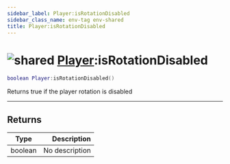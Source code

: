 ```yaml
---
sidebar_label: Player:isRotationDisabled
sidebar_class_name: env-tag env-shared
title: Player:isRotationDisabled
---
```


# <img src='/img/wiki/shared.png' alt='shared' data-tag='env-tag' /> [Player](../player/README.md):isRotationDisabled

```lua
boolean Player:isRotationDisabled()
```

Returns true if the player rotation is disabled<br/>

-----------------
## Returns

| Type   | Description |
| ------ | ----------: |
| boolean | No description |
